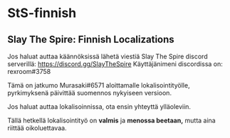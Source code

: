 # StS-finnish
## Slay The Spire: Finnish Localizations

Jos haluat auttaa käännöksissä lähetä viestiä Slay The Spire discord serverillä: https://discord.gg/SlayTheSpire
Käyttäjänimeni discordissa on: rexroom#3758

Tämä on jatkumo Murasaki#6571 aloittamalle lokalisointityölle, pyrkimyksenä päivittää suomennos nykyiseen versioon.

Jos haluat auttaa lokalisoinnissa, ota ensin yhteyttä ylläoleviin.

Tällä hetkellä lokalisointityö on **valmis** ja **menossa beetaan,** mutta aina riittää oikoluettavaa.
